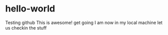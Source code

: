 # hello-world
Testing github
This is awesome! get going
I am now in my local machine
let us checkin the stuff	